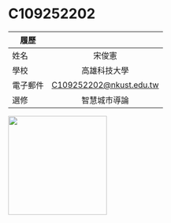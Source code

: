 # C109252202
|    履歷     |                                             |
| ----------- | :----------------------------:|
| 姓名        | 宋俊憲          |
| 學校        | 高雄科技大學          |
| 電子郵件    | C109252202@nkust.edu.tw     |
| 選修        | 智慧城市導論          |

<img src="https://github.com/Agroxty/C109252202/edit/main/readme.md" width="200" height="200">
